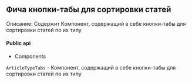## Фича кнопки-табы для сортировки статей

Описание:
Содержит Компонент,  содержащий в себе кнопки-табы для сортировки статей по их типу

#### Public api

- Components

`ArticleTypeTabs` - Компонент,  содержащий в себе кнопки-табы для сортировки статей по их типу